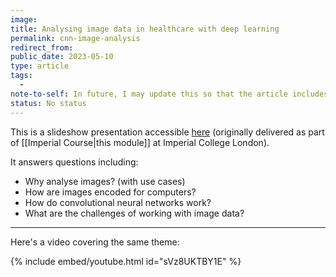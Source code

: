 ```yaml
---
image:
title: Analysing image data in healthcare with deep learning
permalink: cnn-image-analysis
redirect_from:
public_date: 2023-05-10
type: article
tags:
  - 
note-to-self: In future, I may update this so that the article includes the actual content of the presentation - but I should definitely consider the utility of that.
status: No status
---
```


This is a slideshow presentation accessible [here](./slides/cnn-images) (originally delivered as part of [[Imperial Course|this module]] at Imperial College London).

It answers questions including:
- Why analyse images? (with use cases)
- How are images encoded for computers?
- How do convolutional neural networks work?
- What are the challenges of working with image data?

---

Here's a video covering the same theme:

{% include embed/youtube.html id="sVz8UKTBY1E" %}
